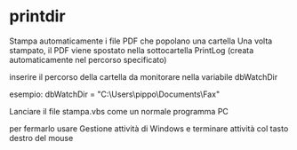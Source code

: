 # printdir
Stampa automaticamente i file PDF che popolano una cartella
Una volta stampato, il PDF viene spostato nella sottocartella PrintLog (creata automaticamente nel percorso specificato)


inserire il percorso della cartella da monitorare nella variabile dbWatchDir

esempio: dbWatchDir = "C:\Users\pippo\Documents\Fax\" 

Lanciare il file stampa.vbs come un normale programma PC

per fermarlo usare Gestione attività di Windows e terminare attività col tasto destro del mouse
